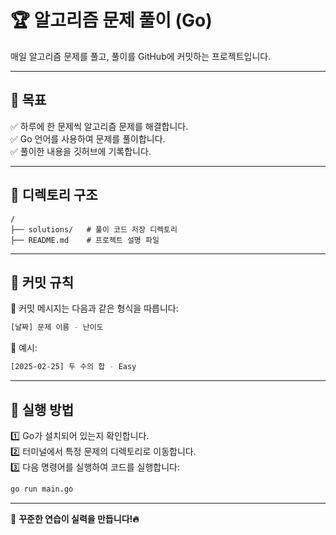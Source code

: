# 🏆 알고리즘 문제 풀이 (Go)

매일 알고리즘 문제를 풀고, 풀이를 GitHub에 커밋하는 프로젝트입니다.

---

## 🎯 목표
✅ 하루에 한 문제씩 알고리즘 문제를 해결합니다.  
✅ Go 언어를 사용하여 문제를 풀이합니다.  
✅ 풀이한 내용을 깃허브에 기록합니다.

---

## 📁 디렉토리 구조
```
/
├── solutions/   # 풀이 코드 저장 디렉토리
├── README.md    # 프로젝트 설명 파일
```

---

## 📌 커밋 규칙
🔹 커밋 메시지는 다음과 같은 형식을 따릅니다:
```bash
[날짜] 문제 이름 - 난이도
```
📌 예시:
```bash
[2025-02-25] 두 수의 합 - Easy
```

---

## 🚀 실행 방법
1️⃣ Go가 설치되어 있는지 확인합니다.  
2️⃣ 터미널에서 특정 문제의 디렉토리로 이동합니다.  
3️⃣ 다음 명령어를 실행하여 코드를 실행합니다:
```sh
go run main.go
```

---


📢 **꾸준한 연습이 실력을 만듭니다!🔥**

